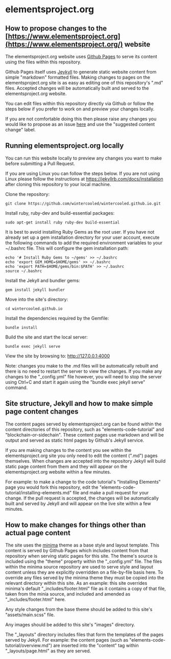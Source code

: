 # elementsproject.org

## How to propose changes to the [https://www.elementsproject.org](https://www.elementsproject.org/) website

The elementsproject.org website uses [Github Pages](https://pages.github.com/) to serve its content using the files within this repository.

Github Pages itself uses [Jeykyll](https://jekyllrb.com/) to generate static website content from simple "markdown" formatted files. Making changes to pages on the elementsproject.org site is as easy as editing one of this repository's ".md" files. Accepted changes will be automatically built and served to the elementsproject.org website.

You can edit files within this repository directly via Github or follow the steps below if you prefer to work on and preview your changes locally.

If you are not comfortable doing this then please raise any changes you would like to propose as an issue [here](https://github.com/wintercooled/wintercooled.github.io/issues) and use the "suggested content change" label.

## Running elementsproject.org locally

You can run this website locally to preview any changes you want to make before submitting a Pull Request.

If you are using Linux you can follow the steps below. If you are not using Linux please follow the instructions at https://jekyllrb.com/docs/installation after cloning this repository to your local machine.

Clone the repository:
~~~~
git clone https://github.com/wintercooled/wintercooled.github.io.git
~~~~

Install ruby, ruby-dev and build-essential packages: 
~~~~
sudo apt-get install ruby ruby-dev build-essential
~~~~

It is best to avoid installing Ruby Gems as the root user. If you have not already set up a gem installation directory for your user account, execute the following commands to add the required environment variables to your ~/.bashrc file. This will configure the gem installation path:
~~~~
echo '# Install Ruby Gems to ~/gems' >> ~/.bashrc
echo 'export GEM_HOME=$HOME/gems' >> ~/.bashrc
echo 'export PATH=$HOME/gems/bin:$PATH' >> ~/.bashrc
source ~/.bashrc
~~~~

Install the Jekyll and bundler gems:
~~~~
gem install jekyll bundler
~~~~

Move into the site's directory:
~~~~
cd wintercooled.github.io
~~~~

Install the dependencies required by the Gemfile:
~~~~
bundle install
~~~~

Build the site and start the local server:
~~~~
bundle exec jekyll serve 
~~~~

View the site by browsing to: http://127.0.0.1:4000

Note: changes you make to the .md files will be automatically rebuilt and there is no need to restart the server to view the changes. If you make any changes to the "_config.yml" file however, you will need to stop the server using Ctrl+C and start it again using the "bundle exec jekyll serve" command.

## Site structure, Jekyll and how to make simple page content changes

The content pages served by elementsproject.org can be found within the content directories of this repository, such as "elements-code-tutorial" and "blockchain-or-sidechain". These content pages use markdown and will be output and served as static html pages by Github's Jekyll service. 

If you are making changes to the content you see within the elementsproject.org site you only need to edit the content (".md") pages themselves. When changes are accepted into the repository Jekyll will build static page content from them and they will appear on the elementsproject.org website within a few minutes.

For example: to make a change to the code tutorial's "Installing Elements" page you would fork this repository, edit the "elements-code-tutorial/installing-elements.md" file and make a pull request for your change. If the pull request is accepted, the changes will be automatically built and served by Jekyll and will appear on the live site within a few minutes.


## How to make changes for things other than actual page content

The site uses the [minima](https://github.com/jekyll/minima) theme as a base style and layout template. This content is served by Github Pages which includes content from that repository when serving static pages for this site. The theme's source is included using the "theme" property within the "_config.yml" file. The files within the minima source repository are used to serve style and layout content unless they are explicitly overridden on a file-by-file basis here. To override any files served by the minima theme they must be copied into the relevant directory within this site. As an example: this site overrides minima's default "_includes/footer.html" file as it contains a copy of that file, taken from the minia source, and included and amended as "_includes/footer.html" here.

Any style changes from the base theme should be added to this site's "assets/main.scss" file. 

Any images should be added to this site's "images" directory.

The "_layouts" directory includes files that form the templates of the pages served by Jekyll. For example: the content pages (such as "elements-code-tutorial/overview.md") are inserted into the "content" tag within "_layouts/page.html" as they are served. 




